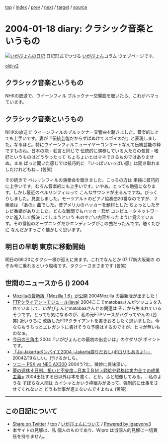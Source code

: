 [top](../index.html) 
 / [index](index.html) 
 / [prev](ig040115.html) 
 / [next](ig040119.html) 
 / [target](http://www.igapyon.jp/igapyon/diary/2004/ig040118.html) 
 / [source](https://github.com/igapyon/diary/blob/master/2004/ig040118.src.md) 

2004-01-18 diary: クラシック音楽というもの
=====================================================================================================
[![いがぴょんの日記](http://www.igapyon.jp/igapyon/diary/images/iga200306s.jpg "いがぴょん")](http://www.igapyon.jp/igapyon/diary/memo/memoigapyon.html) 日記形式でつづる [いがぴょん](http://www.igapyon.jp/igapyon/diary/memo/memoigapyon.html)コラム ウェブページです。

[old-v2](ig040118-orig.html)

## クラシック音楽というもの

NHKの放送で、ウイーンフィル ブルックナー交響曲を聴いたら、これがハマっています。


## クラシック音楽というもの

NHKの放送で ウイーンフィルのブルックナー交響曲を聴きました。音楽的にとても上手いです。妻が『伝統芸能だからずばぬけてスゴイのだ』と表現しました。なるほど。特にウイーンフィルニューイヤーコンサートなんて伝統芸能の粋ですものね。日本の能・狂言と同じで 伝統的に演奏している人たちの気質・嗜好というものはどうやったって ちょちょいとはマネできるものではありませぬ。まあ ぱっと聞いた感じでは技巧的に 『いっぱいいっぱい感』は聞き取れましたけれどもね… (苦笑)

その続きで ベルリンフィルの演奏会を聴きました。こっちの方は 単純に技巧的に上手いです。むろん音楽的にも上手いです。いやあ。とっても勉強になります。しかし最近のベルリンフィルって こんなサウンドが出るんですね。びっくりしました。見直しました。モーツアルトのピアノ協奏曲20番なのですが、２楽章は 『あの』曲でした。昔アメリカのハッカーを題材とした ちょっとしたテレビ番組がありました。どんな難問でもハッカー君が コンピュータネットワークに進入して解決してしまうという ものすごい内容だったように覚えています。その番組のオープニングだかエンディングがこの曲だったんです。聴くたびに なんだかすっごく懐かしく思います。

## 明日の早朝 東京に移動開始

明日の06:20にタクシー様が迎えに来ます。これでなんとか 07:17新大阪発の のぞみ号に乗れるという塩梅です。タクシーさまさまです
(苦笑)

## 世間のニュースから () 2004

* [Mozillaの最新版「Mozilla 1.6」が公開](http://www.itmedia.co.jp/enterprise/0401/16/epn04.html)  2004Mozilla の最新版が出ました！
* [FTPクライアントモジュール(java)](http://it.age.jp/soft001.html)  2004ここでmatobaaさんがツッコミを入れていまして、いがぴょんとmatobaaさんとの関連は そこから生まれているそうです。とっても気になるのが、私の元FTPソースがバグってやんの (苦笑) 近いうちに 改版したFTPクライアントを書きおろしたく思いました。今ならもうちっとエレガントに書けそうな予感はするのですが、ヒマが無いものなぁ。
* [今日の三角巾](http://matobaa.tdiary.net/20040116.html)  2004『いがぴょんとの最初の出会いは』のクダリが ポイントです。
* [「Ja-Jakartaボンバイエ2004 -Jakarta語りだおし(ポロリもあるよ)-」](http://www.jtc2004.com/conf_bof.html)  20042/19らしい。行けるかしら。
* [ソニー PSX vs NEC AX300](http://pcweb.mycom.co.jp/articles/2004/01/14/psxax300/)  2004う?む。微妙に興味深い。
* [夢の週休４日制、狙いと不安度…日本ＩＢＭ =昇給や昇格は実力全ての成果主義=](http://www.zakzak.co.jp/top/top0115_1_20.html)  2004出社する日以外は本を書く、とか。ふと想像してみる。…私のような ずぼらな人間は カイシャとかいう枠組みがあって、強制的に仕事をさせてくれないと どうも仕事が進まないんですよねぇ (苦笑)


----------------------------------------------------------------------------------------------------

## この日記について

* [Share on Twitter](https://twitter.com/intent/tweet?hashtags=igapyon%2Cdiary%2C%E3%81%84%E3%81%8C%E3%81%B4%E3%82%87%E3%82%93&text=%E3%82%AF%E3%83%A9%E3%82%B7%E3%83%83%E3%82%AF%E9%9F%B3%E6%A5%BD%E3%81%A8%E3%81%84%E3%81%86%E3%82%82%E3%81%AE&url=http%3A%2F%2Fwww.igapyon.jp%2Figapyon%2Fdiary%2F2004%2Fig040118.html) / [top](../index.html) / [いがぴょんについて](http://www.igapyon.jp/igapyon/diary/memo/memoigapyon.html) / [Powered by Igapyonv3](https://github.com/igapyon/igapyonv3)
* 本サイトの見解は、私 個人のものであり、Wipro は当個人的見解に一切責任を持ちません。 

